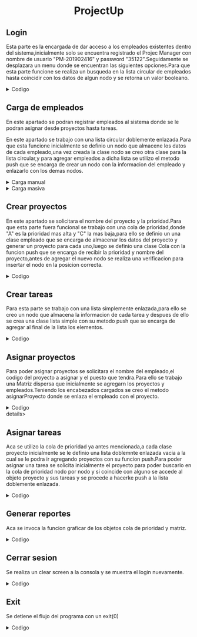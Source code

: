 # <center>ProjectUp</center>


## Login
Esta parte es la encargada de dar acceso a los empleados existentes dentro del sistema,inicialmente solo se encuentra registrado el Projec Manager con nombre de usuario "PM-201902416" y password "35122".Seguidamente se desplazara un menu donde se encuentran las siguientes opciones.Para que esta parte funcione se realiza un busqueda en la lista circular de empleados hasta coincidir con los datos de algun nodo y se retorna un valor booleano.
<details>
<summary>Codigo</summary>
    
    void Login(){
        system("cls");
        cout<<"--------Login--------"<<endl;
        cout<<"User:";
        getline(cin,name_user);
        cout<<"Password:"; cin>>password_user;
        if(empleadosTemp->buscar(name_user,password_user)){
            cin.ignore();
            system("cls");
            cout<<"Bienvenido "<<name_user<<endl;
            std::this_thread::sleep_for(std::chrono::seconds(1));
            system("cls");
            Admin();

    } else{
        cout<<"Usuario o contrasena invalidos....."<<endl;
        cin.ignore();
        std::this_thread::sleep_for(std::chrono::seconds(1));
        Login();

        }

    }

</details>


## Carga de empleados
En este apartado se podran registrar empleados al sistema donde se le podran asignar desde proyectos hasta tareas.

En este apartado se trabajo con una lista circular doblemente enlazada.Para que esta funcione inicialmente se definio un nodo que almacene los datos de cada empleado,una vez creada la clase nodo se creo otra clase para la lista circular,y para agregar empleados a dicha lista se utilizo el metodo push que se encarga de crear un nodo con la informacion del empleado y enlazarlo con los demas nodos.

<details>
<summary>Carga manual</summary>
En esta parte se solicitara el nombre y password del empleado y se prodecera a hacer una operacion push a la lista circular.
<details>
<summary>Codigo</summary>
    
    void Lista::push(string user_name,string user_pass) {
        NodoLista *nuevo=new NodoLista(user_name, user_pass);
        if(this->primero==NULL){
            this->primero=nuevo;
            this->ultimo=nuevo;
            this->primero->siguiente=this->ultimo;
            this->primero->anterior=this->ultimo;
            this->ultimo->siguiente=this->primero;
            this->ultimo->anterior=this->primero;
            return;
        }

    nuevo->siguiente=ultimo->siguiente;
    nuevo->anterior=ultimo;
    ultimo->siguiente=nuevo;
    ultimo=nuevo;

    this->size++;

    }
</details>
</details>

<details>
<summary>Carga masiva</summary>
    
Para esta parte inicialemnte se desplegara un filechooser que se encargara de devolver la ruta del archivo que se desea analizar,teniendo la ruta del archivo que se desea analizar se procede a leerlo linea por linea.Al leer cada linea se hace un split con la coma que separa los datos,y se almacena en un vector,seguido a ello se realiza un push de la primera y segunda posicion del vector que corresponden al nombre y password del usuario.
<details>
<summary>Codigo</summary>
    
    void  Lista::cargaMasiva(string ruta) {
    
       ifstream inputFile(ruta); // Abre el archivo para lectura

        if (inputFile.is_open()) {
            string line;
            while (getline(inputFile, line)) {
    
                istringstream ss(line);
                string token;
                vector<std::string> tokens;
    
                while (getline(ss, token, ',')) {
                    if (token != "user") {
                        tokens.push_back(token);
                    }
                }
    
                if (tokens.size() >= 2) {
                    this->push(tokens[0], tokens[1]);
                }
            }
            inputFile.close();
        } else {
            cerr << "Could not open the file." <<ruta<< std::endl;
        }
    }

</details>
</details>

## Crear proyectos
En este apartado se solicitara el nombre del proyecto y la prioridad.Para que esta parte fuera funcional se trabajo con una cola de prioridad,donde "A" es la prioridad mas alta y "C" la mas baja,para ello se definio un una clase empleado que se encarga de almacenar los datos del proyecto y generar un proyecto para cada uno,luego se definio una clase Cola con la funcion push que se encarga de recibir la prioridad y nombre del proyecto,antes de agregar el nuevo nodo se realiza una verificacion para insertar el nodo en la posicion correcta.
<details>
<summary>Codigo</summary>
    
    void Cola::push(string nombre_, char priori_) {
        string cadenaCont="PY-";
    
        if(contadorProyectos<10){
            cadenaCont+= "00"+to_string(contadorProyectos);
        }
        else if(contadorProyectos>9 && contadorProyectos<100){
            cadenaCont+= "0"+to_string(contadorProyectos);
        } else{
            cadenaCont+=to_string(contadorProyectos);
        }
    
    
        NodoCola *nuevoNodo=new NodoCola(priori_,new Proyecto(nombre_,cadenaCont,priori_));
        if(primero==NULL){
    
            primero=nuevoNodo;
            ultimo=nuevoNodo;
            contadorProyectos++;
            return;
        }
    
        NodoCola *temp=primero;
        NodoCola *anterior=NULL;
    
        while (temp!=NULL){
            if ( (nuevoNodo->prioridad > temp->prioridad || nuevoNodo->prioridad == temp->prioridad) && (temp->siguiente==NULL ) ) {
                //Si el que viene es mayor
                temp->siguiente = nuevoNodo;
                ultimo = nuevoNodo;
                contadorProyectos++;
                return;
            }
            else if ((nuevoNodo->prioridad < temp->prioridad || nuevoNodo->prioridad == temp->prioridad) && anterior==NULL){
                //Si el que viene es menor
    
                nuevoNodo->siguiente=temp;
                primero=nuevoNodo;
                contadorProyectos++;
                return;
            }
            else if ((temp->prioridad  > nuevoNodo->prioridad) && anterior!=NULL ){
                //cout<<"Entro"<<nuevoNodo->prioridad<<endl;
                //Inserta entre nodos
                anterior->siguiente=nuevoNodo;
                nuevoNodo->siguiente=temp;
                contadorProyectos++;
                return;
            }
            anterior=temp;
            temp=temp->siguiente;
        }
    
    }
    
    void Cola::pop() {
        if(primero!=NULL){
            primero=primero->siguiente;
        }
    
    }
</details>

## Crear tareas
Para esta parte se trabajo con una lista simplemente enlazada,para ello se creo un nodo que almacena la informacion de cada tarea y despues de ello se crea una clase lista simple con su metodo push que se encarga de agregar al final de la lista los elementos.
<details>
<summary>Codigo</summary>
    
      void ListaD::push(string tarea_, string numero_,string encargado) {
        NodoD *newNodo=new NodoD(tarea_,numero_,encargado);
        if(this->primero==NULL){
            this->primero=this->ultimo=newNodo;
            return;
        }
        this->ultimo->siguiente=newNodo;
        this->ultimo=newNodo;
    
    }
</details> 

## Asignar proyectos
Para poder asignar proyectos se solicitara el nombre del empleado,el codigo del proyecto a asignar y el puesto que tendra.Para ello se trabajo una Matriz dispersa que inicialmente se agregarn los proyectos y empleados.Teniendo los encabezados cargados se creo el metodo asignarProyecto donde se enlaza el empleado con el proyecto.
<details>
<summary>Codigo</summary>
    
    void Matriz::asignarProyecto(std::string nombre_empleado, std::string codigo_proyecto,std::string puesto)
    {
        //cout << "Error" << endl;
        NodoMatriz *nodo_Columna =  this->buscarC_1(codigo_proyecto);
        NodoMatriz *nodo_Fila = this->buscarF_1(nombre_empleado);
    
        std::transform(puesto.begin(), puesto.end(), puesto.begin(), ::toupper);
    
        if(nodo_Columna != 0 && nodo_Fila !=0 ){
            string cod="";
            if(puesto=="FRONTED DEVELOPER"){
                cod="FDEV-";
                if(contador_frontend<10){
                    cod+= "00"+to_string(contador_frontend);
                }
                else if(contador_frontend>9 && contador_frontend<100){
                    cod+= "0"+to_string(contador_frontend);
                } else{
                    cod+=to_string(contador_frontend);
                }
                contador_frontend++;
            }
    
            else if(puesto=="BACKEND DEVELOPER"){
                    cod="BDEV-";
                if(contador_backend<10){
                    cod+= "00"+to_string(contador_backend);
                }
                else if(contador_backend>9 && contador_backend<100){
                    cod+= "0"+to_string(contador_backend);
                } else{
                    cod+=to_string(contador_backend);
                }
                contador_backend++;
            }
            else if(puesto=="QUALITY ASSURANCE"){
                cod="QA-";
                if(contador_qality<10){
                    cod+= "00"+to_string(contador_qality);
                }
                else if(contador_qality>9 && contador_qality<100){
                    cod+= "0"+to_string(contador_qality);
                } else{
                    cod+=to_string(contador_qality);
                }
                contador_qality++;
            }else{
                cout<<"Puesto no valido"<<endl;
                return;
            }
    
            NodoMatriz *nuevo = new NodoMatriz(nodo_Columna->Proyecto_c, nodo_Fila->Encargado_c, nodo_Columna->PosX, nodo_Fila->PosY,cod);
    
            nuevo=this->insertar_columna(nuevo, nodo_Fila);
            nuevo=this->insertar_fila(nuevo, nodo_Columna);
    
            system("cls");
            cout<<"Proyecto asignado con exito......"<<endl;
            std::this_thread::sleep_for(std::chrono::seconds(1));
            system("cls");
            return;
        }
        else{
            cout << "Se podrujo un error al insertar el nuevo nodo" << endl;
        }
    }
    
    NodoMatriz* Matriz::buscarF_1(std::string nombre)
    {
        NodoMatriz *aux = this->Raiz;
        while(aux != 0)
        {
            if(aux->Encargado_c->user_name.compare(nombre) == 0)
            {
                return aux;
            }
            aux = aux->Abajo;
        }
        return 0;
    }
    
    NodoMatriz* Matriz::buscarC_1(std::string codigo)
    {
        NodoMatriz *aux = this->Raiz;
        while(aux != 0)
        {
            if(aux->Proyecto_c->numeroProyecto.compare(codigo) == 0)
            {
                return aux;
            }
            aux = aux->Siguiente;
        }
        return 0;
    }
</details>details>

## Asignar tareas
Aca se utilizo la cola de prioridad ya antes mencionada,a cada clase proyecto inicialmente se le definio una lista doblemnte enlazada vacia a la cual se le podra ir agregando proyectos con su funcion push.Para poder asignar una tarea se solicita inicialmente el proyecto para poder buscarlo en la cola de prioridad nodo por nodo y si coincide con alguno se accede al objeto proyecto y sus tareas y se procede a hacerke push a la lista doblemente enlazada.
<details>
<summary>Codigo</summary>
    
    void Cola::agregarTarea(string numero_py,string tarea,string encargado) {
        NodoCola *temp=primero;
        while (temp!=NULL){
            if (string(temp->Proyecto_C->numeroProyecto)==numero_py){
                temp->Proyecto_C->tareas->push(tarea,numero_py,encargado);
                return;
            }
            temp=temp->siguiente;
        }
    }
</details>

## Generar reportes
Aca se invoca la funcion graficar de los objetos cola de prioridad y matriz.
<details>
<summary>Codigo</summary>
    
            system("cls");
            cout<<"Generando reportes......."<<endl;
            matrizN->Graficar();
            colaTemp->graficar();
            colaTemp->jsonTareas();
            std::this_thread::sleep_for(std::chrono::seconds(5));
            system("cls");
            cout<<"Reportes  generados con exito!"<<endl;
            std::this_thread::sleep_for(std::chrono::seconds(1));
            Admin();
</details>

## Cerrar sesion
Se realiza un clear screen a la consola y se muestra el login nuevamente.
<details>
<summary>Codigo</summary>
    
            cin.ignore();
            system("cls");
            cout<<"Cerrando sesion......"<<endl;
            std::this_thread::sleep_for(std::chrono::seconds(2));
            system("cls");
            Login();
</details>

## Exit
Se detiene el flujo del programa con un exit(0)
<details>
<summary>Codigo</summary>
            
            cin.ignore();
            system("cls");
            cout<<"Cerrando sesion......"<<endl;
            std::this_thread::sleep_for(std::chrono::seconds(2));
            system("cls");
            Login();
</details>







